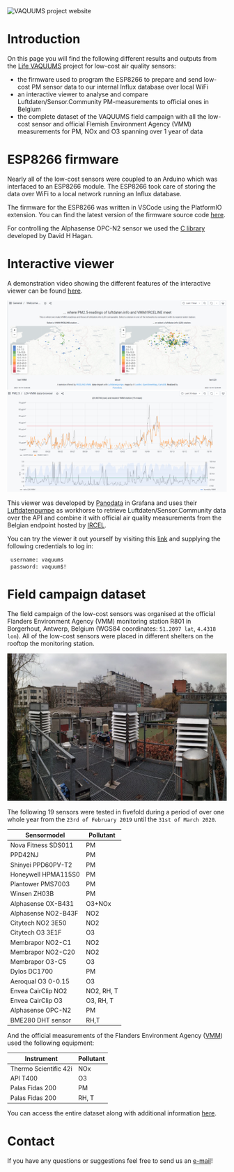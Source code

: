 <img src="https://vaquums.eu/@@site-logo/life_vaquums_eu.png" alt="VAQUUMS project website" title="VAQUUMS project website">

# Introduction

On this page you will find the following different results and outputs from the [Life VAQUUMS](https://vaquums.eu) project for low-cost air quality sensors:
* the firmware used to program the ESP8266 to prepare and send low-cost PM sensor data to our internal Influx database over local WiFi
* an interactive viewer to analyse and compare Luftdaten/Sensor.Community PM-measurements to official ones in Belgium
* the complete dataset of the VAQUUMS field campaign with all the low-cost sensor and official Flemish Environment Agency (VMM) measurements for PM, NOx and O3 spanning over 1 year of data

# ESP8266 firmware

Nearly all of the low-cost sensors were coupled to an Arduino which was interfaced to an ESP8266 module. The ESP8266 took care of storing the data over WiFi to a local network running an Influx database.

The firmware for the ESP8266 was written in VSCode using the PlatformIO extension. You can find the latest version of the firmware source code [here](/esp8266_firmware/).

For controlling the Alphasense OPC-N2 sensor we used the [C library](https://github.com/dhhagan/opcn2) developed by David H Hagan.

# Interactive viewer

A demonstration video showing the different features of the interactive viewer can be found [here](https://vaquums.eu/news/a-tour-of-our-outcomes-visualising-sensor-data).

<img src="img/ldp_screenshot1.png" title="Luftdaten/Sensory.Community viewer" alt="interactive viewer screenshot1">

<img src="img/ldp_screenshot2.png" title="Luftdaten/Sensory.Community viewer" alt="interactive viewer screenshot2">

This viewer was developed by [Panodata](https://github.com/panodata) in Grafana and uses their [Luftdatenpumpe](https://github.com/earthobservations/luftdatenpumpe) as workhorse to retrieve Luftdaten/Sensor.Community data over the API and combine it with official air quality measurements from the Belgian endpoint hosted by [IRCEL](https://github.com/irceline/open_data).

You can try the viewer it out yourself by visiting this [link](https://ldp.irceline.be) and supplying the following credentials to log in:

```console
 username: vaquums
 password: vaquum$!
 ```

# Field campaign dataset

The field campaign of the low-cost sensors was organised at the official Flanders Environment Agency (VMM) monitoring station R801 in Borgerhout, Antwerp, Belgium (WGS84 coordinates: `51.2097 lat`, `4.4318 lon`). All of the low-cost sensors were placed in different shelters on the rooftop the monitoring station.

<img src="img/vaquums_fieldcampaign.png" title="Low-cost sensors shelter" alt="Low-cost sensors shelter"><br>

The following 19 sensors were tested in fivefold during a period of over one whole year from the `23rd of February 2019` until the `31st of March 2020`.

| Sensormodel         | Pollutant  |
|---------------------|------------|
| Nova Fitness SDS011 | PM         |
| PPD42NJ             | PM         |
| Shinyei PPD60PV-T2  | PM         |
| Honeywell HPMA115S0 | PM         |
| Plantower PMS7003   | PM         |
| Winsen ZH03B        | PM         |
| Alphasense OX-B431  | O3+NOx     |
| Alphasense NO2-B43F | NO2        |
| Citytech NO2 3E50   | NO2        |
| Citytech O3 3E1F    | O3         |
| Membrapor NO2-C1    | NO2        |
| Membrapor NO2-C20   | NO2        |
| Membrapor O3-C5     | O3         |
| Dylos DC1700        | PM         |
| Aeroqual O3 0-0.15  | O3         |
| Envea CairClip NO2  | NO2, RH, T |
| Envea CairClip O3   | O3, RH, T  |
| Alphasense OPC-N2   | PM         |
| BME280 DHT sensor   | RH,T       |

And the official measurements of the Flanders Environment Agency ([VMM](https://www.vmm.be)) used the following equipment:

| Instrument              | Pollutant |
|-------------------------|-----------|
| Thermo Scientific 42i   | NOx       |
| API T400                | O3        |
| Palas Fidas 200         | PM        |
| Palas Fidas 200         | RH, T     |

You can access the entire dataset along with additional information [here](data/readme.md).

# Contact

If you have any questions or suggestions feel free to send us an [e-mail](mailto:vaquums@vmm.be)!